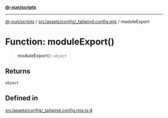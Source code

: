 [**@-xun/scripts**](../../../../../README.md)

***

[@-xun/scripts](../../../../../README.md) / [src/assets/config/\_tailwind.config.mjs](../README.md) / moduleExport

# Function: moduleExport()

> **moduleExport**(): `object`

## Returns

`object`

## Defined in

[src/assets/config/\_tailwind.config.mjs.ts:4](https://github.com/Xunnamius/xscripts/blob/12020afea79f1ec674174f8cb4103ac0b46875c5/src/assets/config/_tailwind.config.mjs.ts#L4)

